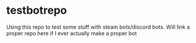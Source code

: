 # testbotrepo

Using this repo to test some stuff with steam bots/discord bots.
Will link a proper repo here if I ever actually make a proper bot
